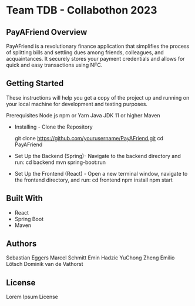 # Team TDB - Collabothon 2023

## PayAFriend Overview
PayAFriend is a revolutionary finance application that simplifies the process of splitting bills and settling dues among friends, colleagues, and acquaintances. It securely stores your payment credentials and allows for quick and easy transactions using NFC.

## Getting Started
These instructions will help you get a copy of the project up and running on your local machine for development and testing purposes.

Prerequisites
Node.js
npm or Yarn
Java JDK 11 or higher
Maven

- Installing -
Clone the Repository

  git clone https://github.com/yourusername/PayAFriend.git
  cd PayAFriend

- Set Up the Backend (Spring)- 
Navigate to the backend directory and run:
cd backend
mvn spring-boot:run

- Set Up the Frontend (React) -
Open a new terminal window, navigate to the frontend directory, and run:
cd frontend
npm install
npm start

## Built With
- React
- Spring Boot
- Maven

## Authors

Sebastian Eggers
Marcel Schmitt
Emin Hadzic
YuChong Zheng
Emilio Lötsch
Dominik van de Vathorst


## License
Lorem Ipsum License
